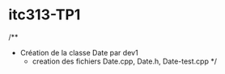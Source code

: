 # itc313-TP1
/**
 * Création de la classe Date par dev1
   * creation des fichiers Date.cpp, Date.h, Date-test.cpp
*/